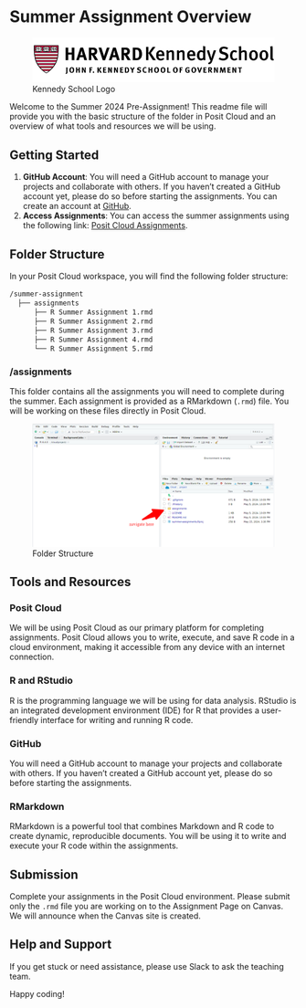 Summer Assignment Overview
================

<!-- README.md is generated from README.Rmd. Please edit that file -->

<figure>
<img src="figs/logo.png" alt="Kennedy School Logo" />
<figcaption aria-hidden="true">Kennedy School Logo</figcaption>
</figure>

Welcome to the Summer 2024 Pre-Assignment! This readme file will provide
you with the basic structure of the folder in Posit Cloud and an
overview of what tools and resources we will be using.

## Getting Started

1.  **GitHub Account**: You will need a GitHub account to manage your
    projects and collaborate with others. If you haven’t created a
    GitHub account yet, please do so before starting the assignments.
    You can create an account at [GitHub](https://github.com/).
2.  **Access Assignments**: You can access the summer assignments using
    the following link: [Posit Cloud
    Assignments](https://posit.cloud/content/8155534).

## Folder Structure

In your Posit Cloud workspace, you will find the following folder
structure:

    /summer-assignment
      ├── assignments
          ├── R Summer Assignment 1.rmd
          ├── R Summer Assignment 2.rmd
          ├── R Summer Assignment 3.rmd
          ├── R Summer Assignment 4.rmd
          └── R Summer Assignment 5.rmd

### /assignments

This folder contains all the assignments you will need to complete
during the summer. Each assignment is provided as a RMarkdown (`.rmd`)
file. You will be working on these files directly in Posit Cloud.

<figure>
<img src="figs/folder_structure.png" alt="Folder Structure" />
<figcaption aria-hidden="true">Folder Structure</figcaption>
</figure>

## Tools and Resources

### Posit Cloud

We will be using Posit Cloud as our primary platform for completing
assignments. Posit Cloud allows you to write, execute, and save R code
in a cloud environment, making it accessible from any device with an
internet connection.

### R and RStudio

R is the programming language we will be using for data analysis.
RStudio is an integrated development environment (IDE) for R that
provides a user-friendly interface for writing and running R code.

### GitHub

You will need a GitHub account to manage your projects and collaborate
with others. If you haven’t created a GitHub account yet, please do so
before starting the assignments.

### RMarkdown

RMarkdown is a powerful tool that combines Markdown and R code to create
dynamic, reproducible documents. You will be using it to write and
execute your R code within the assignments.

## Submission

Complete your assignments in the Posit Cloud environment. Please submit
only the `.rmd` file you are working on to the Assignment Page on
Canvas. We will announce when the Canvas site is created.

## Help and Support

If you get stuck or need assistance, please use Slack to ask the
teaching team.

Happy coding!
